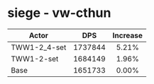 # siege - vw-cthun
| Actor | DPS | Increase |
|---|:---:|:---:|
|TWW1-2_4-set|1737844|5.21%|
|TWW1-2-set|1684149|1.96%|
|Base|1651733|0.00%|
